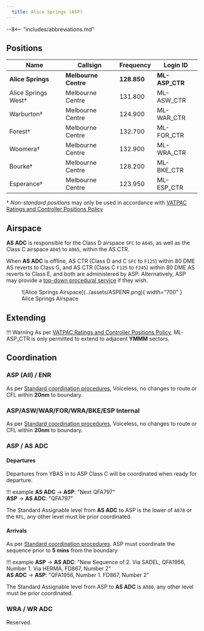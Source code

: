 ```yaml
---
  title: Alice Springs (ASP)
---
```


--8<-- "includes/abbreviations.md"
## Positions

| Name | Callsign | Frequency | Login ID |
| ---- | -------- | --------- | -------- |
| **Alice Springs** | **Melbourne Centre** | **128.850** | **ML-ASP_CTR** |
| Alice Springs West† | Melbourne Centre | 131.800 | ML-ASW_CTR |
| Warburton† | Melbourne Centre | 124.900 | ML-WAR_CTR |
| Forest† | Melbourne Centre | 132.700 | ML-FOR_CTR |
| Woomera† | Melbourne Centre | 132.900 | ML-WRA_CTR |
| Bourke† | Melbourne Centre | 128.200 | ML-BKE_CTR |
| Esperance† | Melbourne Centre | 123.950 | ML-ESP_CTR |

† *Non-standard positions* may only be used in accordance with [VATPAC Ratings and Controller Positions Policy](https://vatpac.org/publications/policies)

## Airspace
**AS ADC** is responsible for the Class D airspace `SFC` to `A045`, as well as the Class C airspace `A045` to `A065`, within the AS CTR.

When **AS ADC** is offline, AS CTR (Class D and C `SFC` to `F125`) within 80 DME AS reverts to Class G, and AS CTR (Class C `F125` to `F245`) within 80 DME AS reverts to Class E, and both are administered by ASP. Alternatively, ASP may provide a [top-down procedural service](../../../aerodromes/Alice) if they wish.

<figure markdown>
![Alice Springs Airspace](../assets/ASPENR.png){ width="700" }
  <figcaption>Alice Springs Airspace</figcaption>
</figure>

## Extending
!!! Warning
    As per [VATPAC Ratings and Controller Positions Policy](https://cdn.vatpac.org/documents/policy/Controller+Positions+and+Ratings+Policy+v5.2.pdf), ML-ASP_CTR is only permitted to extend to adjacent **YMMM** sectors.

## Coordination
### ASP (All) / ENR
As per [Standard coordination procedures](../../../controller-skills/coordination/#enr-enr), Voiceless, no changes to route or CFL within **20nm** to boundary.

### ASP/ASW/WAR/FOR/WRA/BKE/ESP Internal
As per [Standard coordination procedures](../../../controller-skills/coordination/#enr-enr), Voiceless, no changes to route or CFL within **20nm** to boundary.

### ASP / AS ADC
#### Departures
Departures from YBAS in to ASP Class C will be coordinated when ready for departure.

!!! example
    <span class="hotline">**AS ADC** -> **ASP**</span>: "Next QFA797"  
    <span class="hotline">**ASP** -> **AS ADC**</span>: "QFA797"

The Standard Assignable level from **AS ADC** to ASP is the lower of `A070` or the `RFL`, any other level must be prior coordinated.
#### Arrivals
As per [Standard coordination procedures](../../../controller-skills/coordination/#enrtcu-class-d-twr). ASP must coordinate the sequence prior to **5 mins** from the boundary

!!! example
    <span class="coldline">**ASP** -> **AS ADC**</span>: "New Sequence of 2. Via SADEL, QFA1956, Number 1. Via HERMA, FD867, Number 2”  
    <span class="coldline">**AS ADC** -> **ASP**</span>: "QFA1956, Number 1. FD867, Number 2"  

The Standard Assignable level from ASP to **AS ADC** is `A080`, any other level must be prior coordinated.
### WRA / WR ADC
Reserved.
